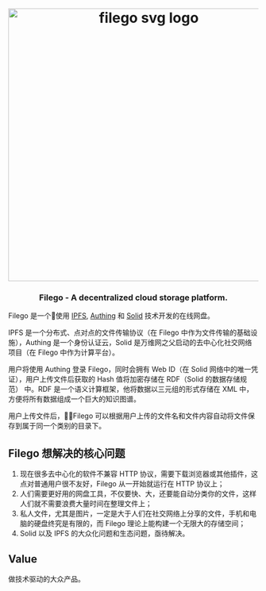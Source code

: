 <h1 align="center">
  <a href="https://filego.io"><img width="550" src="https://usercontents.authing.cn/filego/cdn/images/filego_blue.svg" alt="filego svg logo" /></a>
</h1>

<h3 align="center">Filego - A decentralized cloud storage platform.</h3>

Filego 是一个使用 [IPFS](https://ipfs.io), [Authing](https://authing.cn) 和 [Solid](https://solid.inrupt.com) 技术开发的在线网盘。

IPFS 是一个分布式、点对点的文件传输协议（在 Filego 中作为文件传输的基础设施），Authing 是一个身份认证云，Solid 是万维网之父启动的去中心化社交网络项目（在 Filego 中作为计算平台）。

用户将使用 Authing 登录 Filego，同时会拥有 Web ID（在 Solid 网络中的唯一凭证），用户上传文件后获取的 Hash 值将加密存储在 RDF（Solid 的数据存储规范） 中。RDF 是一个语义计算框架，他将数据以三元组的形式存储在 XML 中，方便将所有数据组成一个巨大的知识图谱。

用户上传文件后，Filego 可以根据用户上传的文件名和文件内容自动将文件保存到属于同一个类别的目录下。

## Filego 想解决的核心问题

1. 现在很多去中心化的软件不兼容 HTTP 协议，需要下载浏览器或其他插件，这点对普通用户很不友好，Filego 从一开始就运行在 HTTP 协议上；
2. 人们需要更好用的网盘工具，不仅要快、大，还要能自动分类你的文件，这样人们就不需要浪费大量时间在整理文件上；
3. 私人文件，尤其是图片，一定是大于人们在社交网络上分享的文件，手机和电脑的硬盘终究是有限的，而 Filego 理论上能构建一个无限大的存储空间；
4. Solid 以及 IPFS 的大众化问题和生态问题，亟待解决。

## Value

做技术驱动的大众产品。
